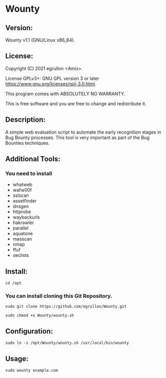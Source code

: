# Wounty

## Version:
Wounty v1.1 (GNU/Linux x86_64).

## License:
Copyright (C) 2021 egrullon \<Amix\>.

License GPLv3+: GNU GPL version 3 or later https://www.gnu.org/licenses/gpl-3.0.html.

This program comes with ABSOLUTELY NO WARRANTY.

This is free software and you are free to change and redistribute it.

## Description:
A simple web evaluation script to automate the early recognition stages in Bug Bounty processes. This tool is very important as part of the Bug Bounties techniques.

## Additional Tools:
### You need to install
- whatweb
- wafw00f
- sslscan
- assetfinder
- dnsgen
- httprobe
- waybackurls
- hakrawler
- parallel
- aquatone
- masscan
- nmap
- ffuf
- seclists

## Install:
```
cd /opt
```

### You can install cloning this Git Repository.
```
sudo git clone https://github.com/egrullon/Wounty.git
```
```
sudo chmod +x Wounty/wounty.sh
```

## Configuration:
```
sudo ln -s /opt/Wounty/wounty.sh /usr/local/bin/wounty
```

## Usage:
```
sudo wounty example.com
```

